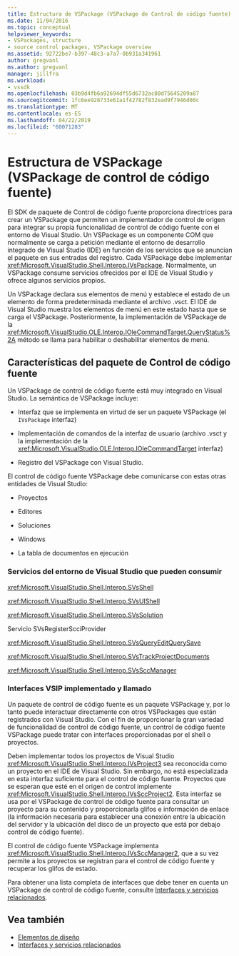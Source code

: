 ```yaml
---
title: Estructura de VSPackage (VSPackage de Control de código fuente) | Microsoft Docs
ms.date: 11/04/2016
ms.topic: conceptual
helpviewer_keywords:
- VSPackages, structure
- source control packages, VSPackage overview
ms.assetid: 92722be7-b397-48c3-a7a7-0b931a341961
author: gregvanl
ms.author: gregvanl
manager: jillfra
ms.workload:
- vssdk
ms.openlocfilehash: 03b9d4fb6a92694df55d6732ac80d75645209a87
ms.sourcegitcommit: 1fc6ee928733e61a1f42782f832ead9f7946d00c
ms.translationtype: MT
ms.contentlocale: es-ES
ms.lasthandoff: 04/22/2019
ms.locfileid: "60071283"
---
```

# <a name="vspackage-structure-source-control-vspackage"></a>Estructura de VSPackage (VSPackage de control de código fuente)

El SDK de paquete de Control de código fuente proporciona directrices para crear un VSPackage que permiten un implementador de control de origen para integrar su propia funcionalidad de control de código fuente con el entorno de Visual Studio. Un VSPackage es un componente COM que normalmente se carga a petición mediante el entorno de desarrollo integrado de Visual Studio (IDE) en función de los servicios que se anuncian el paquete en sus entradas del registro. Cada VSPackage debe implementar <xref:Microsoft.VisualStudio.Shell.Interop.IVsPackage>. Normalmente, un VSPackage consume servicios ofrecidos por el IDE de Visual Studio y ofrece algunos servicios propios.

Un VSPackage declara sus elementos de menú y establece el estado de un elemento de forma predeterminada mediante el archivo .vsct. El IDE de Visual Studio muestra los elementos de menú en este estado hasta que se carga el VSPackage. Posteriormente, la implementación de VSPackage de la <xref:Microsoft.VisualStudio.OLE.Interop.IOleCommandTarget.QueryStatus%2A> método se llama para habilitar o deshabilitar elementos de menú.

## <a name="source-control-package-characteristics"></a>Características del paquete de Control de código fuente

Un VSPackage de control de código fuente está muy integrado en Visual Studio. La semántica de VSPackage incluye:

- Interfaz que se implementa en virtud de ser un paquete VSPackage (el `IVsPackage` interfaz)

- Implementación de comandos de la interfaz de usuario (archivo .vsct y la implementación de la <xref:Microsoft.VisualStudio.OLE.Interop.IOleCommandTarget> interfaz)

- Registro del VSPackage con Visual Studio.

El control de código fuente VSPackage debe comunicarse con estas otras entidades de Visual Studio:

- Proyectos

- Editores

- Soluciones

- Windows

- La tabla de documentos en ejecución

### <a name="visual-studio-environment-services-that-may-be-consumed"></a>Servicios del entorno de Visual Studio que pueden consumir

<xref:Microsoft.VisualStudio.Shell.Interop.SVsShell>

<xref:Microsoft.VisualStudio.Shell.Interop.SVsUIShell>

<xref:Microsoft.VisualStudio.Shell.Interop.SVsSolution>

Servicio SVsRegisterScciProvider

<xref:Microsoft.VisualStudio.Shell.Interop.SVsQueryEditQuerySave>

<xref:Microsoft.VisualStudio.Shell.Interop.SVsTrackProjectDocuments>

<xref:Microsoft.VisualStudio.Shell.Interop.SVsSccManager>

### <a name="vsip-interfaces-implemented-and-called"></a>Interfaces VSIP implementado y llamado

Un paquete de control de código fuente es un paquete VSPackage y, por lo tanto puede interactuar directamente con otros VSPackages que están registrados con Visual Studio. Con el fin de proporcionar la gran variedad de funcionalidad de control de código fuente, un control de código fuente VSPackage puede tratar con interfaces proporcionadas por el shell o proyectos.

Deben implementar todos los proyectos de Visual Studio <xref:Microsoft.VisualStudio.Shell.Interop.IVsProject3> sea reconocida como un proyecto en el IDE de Visual Studio. Sin embargo, no está especializada en esta interfaz suficiente para el control de código fuente. Proyectos que se esperan que esté en el origen de control implemente <xref:Microsoft.VisualStudio.Shell.Interop.IVsSccProject2>. Esta interfaz se usa por el VSPackage de control de código fuente para consultar un proyecto para su contenido y proporcionarla glifos e información de enlace (la información necesaria para establecer una conexión entre la ubicación del servidor y la ubicación del disco de un proyecto que está por debajo control de código fuente).

El control de código fuente VSPackage implementa <xref:Microsoft.VisualStudio.Shell.Interop.IVsSccManager2>, que a su vez permite a los proyectos se registran para el control de código fuente y recuperar los glifos de estado.

Para obtener una lista completa de interfaces que debe tener en cuenta un VSPackage de control de código fuente, consulte [Interfaces y servicios relacionados](../../extensibility/internals/related-services-and-interfaces-source-control-vspackage.md).

## <a name="see-also"></a>Vea también

- [Elementos de diseño](../../extensibility/internals/source-control-vspackage-design-elements.md)
- [Interfaces y servicios relacionados](../../extensibility/internals/related-services-and-interfaces-source-control-vspackage.md)